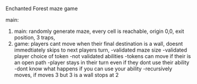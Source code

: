 Enchanted Forest maze game

main: 
1. main: randomly generate maze, every cell is reachable, origin 0,0, exit position, 
3 traps, 
2. game: players cant move when their final destination is a wall, doesnt immedtiately skips to next players turn, 
-validated maze size
-validated player choice of token
-not validated abilities
-tokens can move if their is an open path
-player stays in their turn even if they dont use their ability
-dont know what happens if you can use your ability
-recursively moves, if moves 3 but 3 is a wall stops at 2

